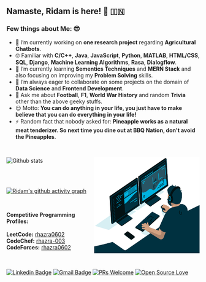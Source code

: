 ## Namaste, Ridam is here! 🙏 🇮🇳

### Few things about Me: 😎

- 🔭 I’m currently working on **one research project** regarding **Agricultural Chatbots**.
- 🤓 Familiar with **C/C++**, **Java**, **JavaScript**, **Python**, **MATLAB**, **HTML/CSS**, **SQL**, **Django**, **Machine Learning Algorithms**, **Rasa**, **Dialogflow**.
- 🌱 I’m currently learning **Sementics Techniques** and **MERN Stack** and also focusing on improving my **Problem Solving** skills.
- 👯 I’m always eager to collaborate on some projects on the domain of **Data Science** and **Frontend Development**.
- 💬 Ask me about **Football**, **F1**, **World War History** and random **Trivia** other than the above geeky stuffs.
- 😌 Motto: **You can do anything in your life, you just have to make believe that you can do everything in your life!**
- ⚡ Random fact that nobody asked for: **Pineapple works as a natural meat tenderizer. So next time you dine out at BBQ Nation, don't avoid the Pineapples**.

<br>

<a href=""><img src="https://github.com/iAbhishekBasu/iAbhishekBasu/blob/main/Pics/gif.gif" align="right" width="275" height="250" /></a>

![Github stats](https://github-readme-stats.vercel.app/api?username=rhazra-003&theme=onedark&show_icons=true&count_private=true)<br>

<br>
<br>

[![Ridam's github activity graph](https://activity-graph.herokuapp.com/graph?username=rhazra-003&theme=react-dark)](https://github.com/ashutosh00710/github-readme-activity-graph)

<br>

**Competitive Programming Profiles:**
<br>
<br>
**LeetCode:** [rhazra0602](https://leetcode.com/rhazra0602/) 
**CodeChef:** [rhazra-003](https://www.codechef.com/users/rhazra003) 
**CodeForces:** [rhazra0602](https://codeforces.com/profile/rhazra0602)
<br>
<br>
<br>

[![Linkedin Badge](https://img.shields.io/badge/-algoridam003-blue?style=flat-square&logo=Linkedin&logoColor=white&link=https://www.linkedin.com/in/algoridam003/)](https://www.linkedin.com/in/algoridam003/)
[![Gmail Badge](https://img.shields.io/badge/-rhazra0602@gmail.com-c14438?style=flat-square&logo=Gmail&logoColor=white&link=mailto:rhazra0602@gmail.com)](mailto:rhazra0602@gmail.com)
[![PRs Welcome](https://img.shields.io/badge/PRs-welcome-brightgreen.svg?style=flat&logo=github)](https://github.com/rhazra-003) [![Open Source Love](https://badges.frapsoft.com/os/v2/open-source.svg?v=103)](https://github.com/rhazra-003)
